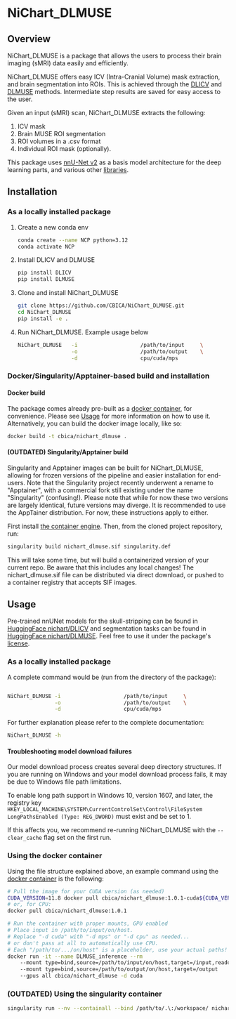 # NiChart_DLMUSE

## Overview

NiChart_DLMUSE is a package that allows the users to process their brain imaging (sMRI) data easily and efficiently.

NiChart_DLMUSE offers easy ICV (Intra-Cranial Volume) mask extraction, and brain segmentation into ROIs. This is achieved through the [DLICV](https://github.com/CBICA/DLICV) and [DLMUSE](https://github.com/CBICA/DLMUSE) methods. Intermediate step results are saved for easy access to the user.

Given an input (sMRI) scan, NiChart_DLMUSE extracts the following:

1. ICV mask
2. Brain MUSE ROI segmentation
3. ROI volumes in a .csv format
4. Individual ROI mask (optionally).

This package uses [nnU-Net v2](https://github.com/MIC-DKFZ/nnUNet) as a basis model architecture for the deep learning parts, and various other [libraries](requirements.txt).


## Installation

### As a locally installed package

1. Create a new conda env

    ```bash
    conda create --name NCP python=3.12
    conda activate NCP
    ```

2. Install DLICV and DLMUSE
    ```bash
    pip install DLICV
    pip install DLMUSE
    ```

3. Clone and install NiChart_DLMUSE

    ```bash
    git clone https://github.com/CBICA/NiChart_DLMUSE.git
    cd NiChart_DLMUSE
    pip install -e .
    ```

4. Run NiChart_DLMUSE. Example usage below

    ```bash
    NiChart_DLMUSE   -i                    /path/to/input     \
                     -o                    /path/to/output    \
                     -d                    cpu/cuda/mps
    ```

### Docker/Singularity/Apptainer-based build and installation 

#### Docker build
The package comes already pre-built as a [docker container](https://hub.docker.com/repository/docker/cbica/nichart_dlmuse/general), for convenience. Please see [Usage](#usage) for more information on how to use it. Alternatively, you can build the docker image locally, like so:

```bash
docker build -t cbica/nichart_dlmuse .
```

####  (OUTDATED) Singularity/Apptainer build
Singularity and Apptainer images can be built for NiChart_DLMUSE, allowing for frozen versions of the pipeline and easier installation for end-users.
Note that the Singularity project recently underwent a rename to "Apptainer", with a commercial fork still existing under the name "Singularity" (confusing!).
Please note that while for now these two versions are largely identical, future versions may diverge. It is recommended to use the AppTainer distribution. For now, these instructions apply to either.

First install [the container engine](https://apptainer.org/admin-docs/3.8/installation.html).
Then, from the cloned project repository, run:

```bash
singularity build nichart_dlmuse.sif singularity.def
```

This will take some time, but will build a containerized version of your current repo. Be aware that this includes any local changes!
The nichart_dlmuse.sif file can be distributed via direct download, or pushed to a container registry that accepts SIF images.

## Usage
Pre-trained nnUNet models for the skull-stripping can be found in [HuggingFace nichart/DLICV](https://huggingface.co/nichart/DLICV/tree/main) and segmentation tasks can be found in [HuggingFace nichart/DLMUSE](https://huggingface.co/nichart/DLMUSE/tree/main). Feel free to use it under the package's [license](LICENSE).

### As a locally installed package

A complete command would be (run from the directory of the package):

```bash

NiChart_DLMUSE -i                    /path/to/input     \
               -o                    /path/to/output    \
               -d                    cpu/cuda/mps
```

For further explanation please refer to the complete documentation:

```bash
NiChart_DLMUSE -h
```

#### Troubleshooting model download failures
Our model download process creates several deep directory structures. If you are running on Windows and your model download process fails, it may be due to Windows file path limitations. 

To enable long path support in Windows 10, version 1607, and later, the registry key `HKEY_LOCAL_MACHINE\SYSTEM\CurrentControlSet\Control\FileSystem LongPathsEnabled (Type: REG_DWORD)` must exist and be set to 1.

If this affects you, we recommend re-running NiChart_DLMUSE with the `--clear_cache` flag set on the first run.

### Using the docker container

Using the file structure explained above, an example command using the [docker container](https://hub.docker.com/repository/docker/cbica/nichart_dlmuse/general) is the following:


```bash
# Pull the image for your CUDA version (as needed)
CUDA_VERSION=11.8 docker pull cbica/nichart_dlmuse:1.0.1-cuda${CUDA_VERSION}
# or, for CPU:
docker pull cbica/nichart_dlmuse:1.0.1

# Run the container with proper mounts, GPU enabled
# Place input in /path/to/input/on/host.
# Replace "-d cuda" with "-d mps" or "-d cpu" as needed...
# or don't pass at all to automatically use CPU.
# Each "/path/to/.../on/host" is a placeholder, use your actual paths!
docker run -it --name DLMUSE_inference --rm 
    --mount type=bind,source=/path/to/input/on/host,target=/input,readonly 
    --mount type=bind,source=/path/to/output/on/host,target=/output
    --gpus all cbica/nichart_dlmuse -d cuda
```

### (OUTDATED) Using the singularity container

```bash
singularity run --nv --containall --bind /path/to/.\:/workspace/ nichart_dlmuse.simg NiChart_DLMUSE -i /workspace/temp/nnUNet_raw_data_base/nnUNet_raw_data/ -o /workspace/temp/nnUNet_out -p structural --derived_ROI_mappings_file /NiChart_DLMUSE/shared/dicts/MUSE_mapping_derived_rois.csv --MUSE_ROI_mappings_file /NiChart_DLMUSE/shared/dicts/MUSE_mapping_consecutive_indices.csv --nnUNet_raw_data_base /workspace/temp/nnUNet_raw_data_base/ --nnUNet_preprocessed /workspace/temp/nnUNet_preprocessed/ --model_folder /workspace/temp/nnUNet_model/ --all_in_gpu True --mode fastest --disable_tta
```
